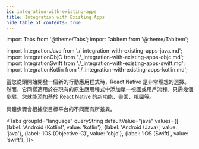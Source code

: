 ```yaml
---
id: integration-with-existing-apps
title: Integration with Existing Apps
hide_table_of_contents: true
---
```


import Tabs from '@theme/Tabs'; import TabItem from '@theme/TabItem';

import IntegrationJava from './\_integration-with-existing-apps-java.md'; import IntegrationObjC from './\_integration-with-existing-apps-objc.md'; import IntegrationSwift from './\_integration-with-existing-apps-swift.md'; import
IntegrationKotlin from './\_integration-with-existing-apps-kotlin.md';

當您從頭開始開發一個新的行動應用程式時，React Native 是非常理想的選擇。然而，它同樣適用於在現有的原生應用程式中添加單一視圖或用戶流程。只需幾個步驟，您就能添加基於 React Native 的新功能、畫面、視圖等。

具體步驟會根據您目標平台的不同而有所差異。

<Tabs groupId="language" queryString defaultValue="java" values={[ {label: 'Android (Kotlin)', value: 'kotlin'}, {label: 'Android (Java)', value: 'java'}, {label: 'iOS (Objective-C)', value: 'objc'}, {label: 'iOS (Swift)', value: 'swift'}, ]}>

<TabItem value="kotlin">

<IntegrationKotlin />

</TabItem>
<TabItem value="java">

<IntegrationJava />

</TabItem>
<TabItem value="objc">

<IntegrationObjC />

</TabItem>
<TabItem value="swift">

<IntegrationSwift />

</TabItem>
</Tabs>